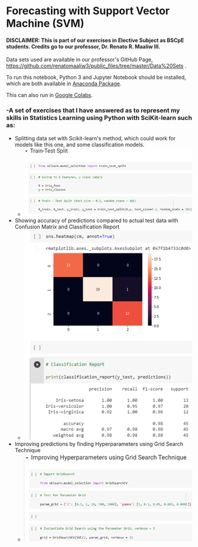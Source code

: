# Forecasting with Support Vector Machine (SVM)
#### DISCLAIMER: This is part of our exercises in Elective Subject as BSCpE students. Credits go to our professor, Dr. Renato R. Maaliw III.
Data sets used are available in our professor's GitHub Page, https://github.com/renatomaaliw3/public_files/tree/master/Data%20Sets .

To run this notebook, Python 3 and Jupyter Notebook should be installed, which are both available in [Anaconda Package](https://www.anaconda.com/products/distribution).

This can also run in [Google Colabs](colab.research.google.com).


### -A set of exercises that I have answered as to represent my skills in Statistics Learning using Python with SciKit-learn such as:
- Splitting data set with Scikit-learn's method, which could work for models like this one, and some classification models.
  - ![](images/show1.PNG)
- Showing accuracy of predictions compared to actual test data with Confusion Matrix and Classification Report
  - ![](images/show2.PNG)
- Improving predictions by finding Hyperparameters using Grid Search Technique 
  - ![](images/show3.PNG)
